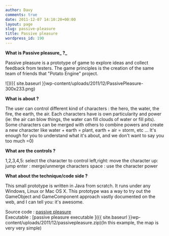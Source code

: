 ```yaml
---
author: Davy
comments: true
date: 2011-12-07 14:10:20+00:00
layout: page
slug: passive-pleasure
title: Passive pleasure
wordpress_id: 190
---
```


**What is Passive pleasure_ ?_**

Passive pleasure is a prototype of game to explore ideas and collect feedback from testers. The game principles is the creation of the same team of friends that "Potato Engine" project.

![]({{ site.baseurl }}wp-content/uploads/2011/12/PassivePleasure-300x233.png)

**What is about ?**

The user can control different kind of characters : the hero, the water, the fire, the earth, the air. Each characters have is own particularity and power (ie: the air can blow things, the water can fill clouds of water or fill pits). Some characters can be merged with others to combine powers and create a new character like water + earth = plant, earth + air = storm, etc ... It's enough for you to understand what it's about, and we don't want to say you too much =0)

**What are the controls ?**

1,2,3,4,5: select the character to control
left,right: move the character
up: jump
enter : merge/unmerge characters
space : use the character power

**What about the technique/code side ?**

This small prototype is written in Java from scratch. It runs under any Windows, Linux or Mac OS X. This prototype was a way to try out the GameObject and GameComponent approach vastly documented on the web, and I can tell you: it's awesome.

Source code : [passive pleasure](http://code.google.com/p/emp-impulse/source/checkout?repo=passivepleasure)  
Executable : [passive pleasure executable ]({{ site.baseurl }}wp-content/uploads/2011/12/passivepleasure.zip)(In this example, the map is very very simple)
